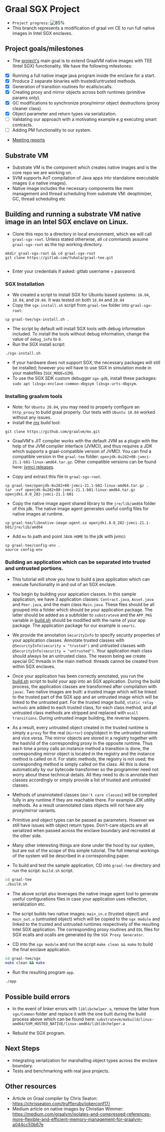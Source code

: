 # Graal SGX Project
- `Project progress`: ![85%](https://progress-bar.dev/85)
- This branch represents a modification of graal vm CE to run full native images in Intel SGX enclaves.


## Project goals/milestones
- The [project's](docs/ero-proposal.pdf) main goal is to extend GraalVM native images with TEE (Intel SGX) functionality. We have the following milestones: 
- [x] Running a full native image java program inside the enclave for a start.
- [x] Produce 2 separate binaries with trusted/untrusted methods.
- [x] Generation of transition routines for ecalls/ocalls.
- [x] Creating proxy and mirror objects across both runtimes (primitive params only).
- [x] GC modifications to synchronize proxy/mirror object destructions (proxy cleaner class).
- [x] Object parameter and return types via serialization.
- [ ] Validating our approach with a motivating example e.g executing smart contracts.
- [ ] Adding PM functionality to our system. 

- [Meeting reports](docs/meetings/README.md)

## Substrate VM
- Substrate VM is the component which creates native images and is the core repo we are working on.
- SVM supports AoT compilation of Java apps into standalone executable images (i.e native images).
- Native image includes the necessary components like mem management and thread scheduling from substrate VM: deoptimizer, GC, thread scheduling etc

## Building and running a substrate VM native image in an Intel SGX enclave on Linux.  
- Clone this repo to a directory in local environment, which we will call `graal-sgx-root`. Unless stated otherwise, all `cd` commands assume `graal-sgx-root` as the top working directory.
```
mkdir graal-sgx-root && cd graal-sgx-root
git clone https://gitlab.com/Yuhala/graal-tee.git


```
- Enter your credentials if asked: gitlab username + password.

### SGX Installation
- We created a script to install SGX for Ubuntu based systems: `16.04`, `18.04`, and `20.04`. It was tested on both `18.04` and `20.04`
- Copy the `sgx-install.sh` script from `graal-tee` folder into `graal-sgx-root`: 
```
cp graal-tee/sgx-install.sh .

```
- The script by default will install SGX tools with debug information included. To install the tools without debug information, change the value of `debug_info` to `0`.
- Run the SGX install script:
```
./sgx-install.sh

```
- If your hardware does not support SGX, the necessary packages will still be installed; however you will have to use SGX in simulation mode in your makefiles (`SGX_MODE=SIM`).
- To use the SGX SDK custom debugger `sgx-gdb`, install these packages: `sudo apt libsgx-enclave-common-dbgsym libsgx-urts-dbgsym`.

### Installing graalvm tools
- Note: for `Ubuntu 20.04`,  you may need to properly configure an `http_proxy` to build graal properly. Our tests with `Ubuntu 18.04` worked without any issues.
- Install the [mx](https://github.com/graalvm/mx) build tool:

```
git clone https://github.com/graalvm/mx.git

```
- GraalVM's JIT compiler works with the default JVM as a plugin with the help of the JVM compiler interface (JVMCI), and thus requires a JDK which supports a graal-compatible version of JVMCI. You can find a compatible version in the `graal-tee` folder: `openjdk-8u282+08-jvmci-21.1-b01-linux-amd64.tar.gz`. Other compatible versions can be found here: [jvmci releases](https://github.com/graalvm/graal-jvmci-8/releases).

- Copy and extract this file in `graal-sgx-root`.

```
cp graal-tee/openjdk-8u282+08-jvmci-21.1-b01-linux-amd64.tar.gz . 
tar -xvf openjdk-8u282+08-jvmci-21.1-b01-linux-amd64.tar.gz
openjdk1.8.0_282-jvmci-21.1-b01

```
- Copy the native image agent shared library to the `jre/lib/amd64` folder of this jdk. The native image agent generates useful config files for native images at runtime.

```
cp graal-tee/libnative-image-agent.so openjdk1.8.0_282-jvmci-21.1-b01/jre/lib/amd64

```

- Add `mx` to path and point `JAVA-HOME` to the jdk with jvmci:
```
cp graal-tee/config-env .
source config-env

```

### Building an application which can be separated into trusted and untrusted portions.
- This tutorial will show you how to build a java application which can execute functionality in and out of an SGX enclave. 

- You begin by building your appication classes. In this sample application, we have 3 application classes: `Contract.java`, `Asset.java` and `Peer.java`, and the main class `Main.java`. These files should be all grouped into a folder which should be your application package. The latter should be added as a subfolder to `substratevm` and the `APP_PKG` variable in [build.sh](build.sh) should be modified with the name of your app package. The application package for our example is `smartc`. 

- We provide the annotation `SecurityInfo` to specify security properties of your application classes. Annotate trusted classes with `@SecurityInfo(security = "trusted")` and untrusted classes with `@SecurityInfo(security = "untrusted")`. Your application main class should always be an untrusted class. The reason being we create special GC threads in the main method: threads cannot be created from within SGX enclaves. 

- Once your application has been correctly annotated, you run the [build.sh](build.sh) script to build your app into an SGX application. During the build process, the application classes are transformed after compilation with `javac`. Two native images are built: a trusted image which will be linked to the trusted part of the SGX app and an untrusted image which will be linked to the untrusted part. For the trusted image build, `static relay methods` are added to each trusted class, for each class method, and all untrusted class methods are stripped and replaced with `ocall transitions`. During untrusted image building, the reverse happens. 

- As a result, every untrusted object created in the trusted runtime is simply a `proxy` for the real (`mirror`) copy/object in the untrusted runtime and vice versa. The mirror objects are stored in a registry together with the hash/id of the corresponding proxy in the opposite runtime. Thus each time a proxy calls an instance method a transition is done, the corresponding mirror object is located in the registry and the instance method is called on it. For static methods, the registry is not used; the corresponding method is simply called on the class. All this is done automatically by our bytecode transformer so the programmer need not worry about these technical details. All they need to do is annotate their classes accordingly or simply provide a list of trusted and untrusted classes.

- Methods of unannotated classes (`don't care classes`) will be compiled fully in any runtime if they are reachable there. For example JDK utility methods. As a result unannotated class objects will not have any proxy/mirror variants.

- Primitive and object types can be passed as parameters. However we still have issues with object return types. Don't-care objects are all serialized when passed across the enclave boundary and recreated at the other side.

- Many other interesting things are done under the hood by our system, but are out of the scope of this simple tutorial. The full internal workings of the system will be described in a corresponding paper.

- To build and test the sample application, CD into `graal-tee` directory and run the script: `build.sh` script. 

```bash
cd graal-tee
./build.sh 

```
- The above script also leverages the native image agent tool to generate useful configurations files in case your application uses reflection, serialization etc.

- The script builds two native images: `main_in.o` (trusted object) and `main_out.o` (untrusted object) which will be copied to the `sgx module` and linked to the trusted and untrusted runtimes respectively of the resulting Intel SGX application. The corresponding proxy routines and `EDL` files for SGX ecalls and ocalls are generated by the `SGX Proxy Generator`.

- CD into the `sgx module` and run the script `make clean && make` to build the final enclave application. 

```bash
cd graal-tee/sgx
make clean && make

```
- Run the resulting program `app`.

```bash
./app

```

## Possible build errors
- In the event of linker errors with `liblibchelper.a`, remove the latter from `sgx/Common` folder and replace it with the one built during the build process above which can be found here: `substratevm/mxbuild/linux-amd64/SVM_HOSTED_NATIVE/linux-amd64/liblibchelper.a`

- Rebuild the SGX program.

## Next Steps
- Integrating serialization for marshalling object types across the enclave boundary.
- Tests and benchmarking with real java projects.

## Other resources
- Article on Graal compiler by Chris Seaton: https://chrisseaton.com/truffleruby/jokerconf17/
- Medium article on native images by Christian Wimmer: https://medium.com/graalvm/isolates-and-compressed-references-more-flexible-and-efficient-memory-management-for-graalvm-a044cc50b67e